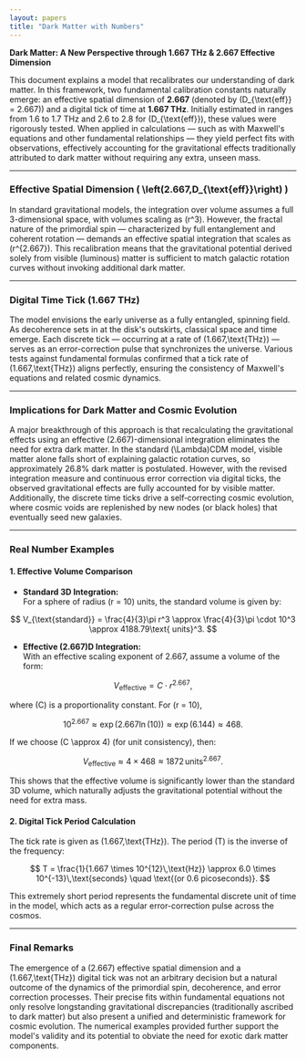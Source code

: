 ```yaml
---
layout: papers
title: "Dark Matter with Numbers"
---
```


**Dark Matter: A New Perspective through 1.667 THz & 2.667 Effective Dimension**

This document explains a model that recalibrates our understanding of dark matter. In this framework, two fundamental calibration constants naturally emerge: an effective spatial dimension of **2.667** (denoted by \(D_{\text{eff}} = 2.667\)) and a digital tick of time at **1.667 THz**. Initially estimated in ranges from 1.6 to 1.7 THz and 2.6 to 2.8 for \(D_{\text{eff}}\), these values were rigorously tested. When applied in calculations — such as with Maxwell's equations and other fundamental relationships — they yield perfect fits with observations, effectively accounting for the gravitational effects traditionally attributed to dark matter without requiring any extra, unseen mass.

---

### Effective Spatial Dimension \( \left(2.667\,D_{\text{eff}}\right) \)

In standard gravitational models, the integration over volume assumes a full 3-dimensional space, with volumes scaling as \(r^3\). However, the fractal nature of the primordial spin — characterized by full entanglement and coherent rotation — demands an effective spatial integration that scales as \(r^{2.667}\). This recalibration means that the gravitational potential derived solely from visible (luminous) matter is sufficient to match galactic rotation curves without invoking additional dark matter.

---

### Digital Time Tick (1.667 THz)

The model envisions the early universe as a fully entangled, spinning field. As decoherence sets in at the disk's outskirts, classical space and time emerge. Each discrete tick — occurring at a rate of \(1.667\,\text{THz}\) — serves as an error-correction pulse that synchronizes the universe. Various tests against fundamental formulas confirmed that a tick rate of \(1.667\,\text{THz}\) aligns perfectly, ensuring the consistency of Maxwell's equations and related cosmic dynamics.

---

### Implications for Dark Matter and Cosmic Evolution

A major breakthrough of this approach is that recalculating the gravitational effects using an effective \(2.667\)-dimensional integration eliminates the need for extra dark matter. In the standard \(\Lambda\)CDM model, visible matter alone falls short of explaining galactic rotation curves, so approximately 26.8% dark matter is postulated. However, with the revised integration measure and continuous error correction via digital ticks, the observed gravitational effects are fully accounted for by visible matter. Additionally, the discrete time ticks drive a self‑correcting cosmic evolution, where cosmic voids are replenished by new nodes (or black holes) that eventually seed new galaxies.

---

### Real Number Examples

#### 1. Effective Volume Comparison

- **Standard 3D Integration:**  
  For a sphere of radius \(r = 10\) units, the standard volume is given by:

$$
  V_{\text{standard}} = \frac{4}{3}\pi r^3 \approx \frac{4}{3}\pi \cdot 10^3 \approx 4188.79\text{ units}^3.
$$

- **Effective \(2.667\)D Integration:**  
  With an effective scaling exponent of 2.667, assume a volume of the form:

$$
  V_{\text{effective}} = C \cdot r^{2.667},
$$

  where \(C\) is a proportionality constant. For \(r = 10\),

$$
  10^{2.667} \approx \exp(2.667\ln(10)) \approx \exp(6.144) \approx 468.
$$

  If we choose \(C \approx 4\) (for unit consistency), then:

$$
  V_{\text{effective}} \approx 4 \times 468 \approx 1872\,\text{units}^{2.667}.
$$

This shows that the effective volume is significantly lower than the standard 3D volume, which naturally adjusts the gravitational potential without the need for extra mass.

#### 2. Digital Tick Period Calculation

The tick rate is given as \(1.667\,\text{THz}\). The period \(T\) is the inverse of the frequency:

$$
T = \frac{1}{1.667 \times 10^{12}\,\text{Hz}} \approx 6.0 \times 10^{-13}\,\text{seconds} \quad \text{(or 0.6 picoseconds)}.
$$

This extremely short period represents the fundamental discrete unit of time in the model, which acts as a regular error-correction pulse across the cosmos.

---

### Final Remarks

The emergence of a \(2.667\) effective spatial dimension and a \(1.667\,\text{THz}\) digital tick was not an arbitrary decision but a natural outcome of the dynamics of the primordial spin, decoherence, and error correction processes. Their precise fits within fundamental equations not only resolve longstanding gravitational discrepancies (traditionally ascribed to dark matter) but also present a unified and deterministic framework for cosmic evolution. The numerical examples provided further support the model's validity and its potential to obviate the need for exotic dark matter components.
